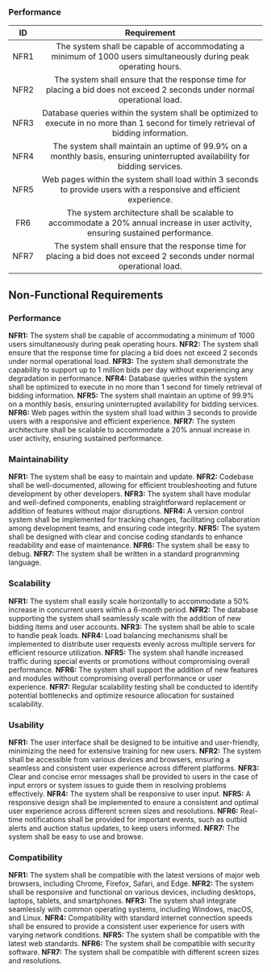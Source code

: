 ### Performance

|  ID  |                                                              Requirement                                                               |
| :--: | :------------------------------------------------------------------------------------------------------------------------------------: |
| NFR1 |            The system shall be capable of accommodating a minimum of 1000 users simultaneously during peak operating hours.            |
| NFR2 |       The system shall ensure that the response time for placing a bid does not exceed 2 seconds under normal operational load.        |
| NFR3 | Database queries within the system shall be optimized to execute in no more than 1 second for timely retrieval of bidding information. |
| NFR4 |       The system shall maintain an uptime of 99.9% on a monthly basis, ensuring uninterrupted availability for bidding services.       |
| NFR5 |          Web pages within the system shall load within 3 seconds to provide users with a responsive and efficient experience.          |
| FR6  |    The system architecture shall be scalable to accommodate a 20% annual increase in user activity, ensuring sustained performance.    |
| NFR7 |       The system shall ensure that the response time for placing a bid does not exceed 2 seconds under normal operational load.        |














## Non-Functional Requirements
### Performance
  **NFR1:** The system shall be capable of accommodating a minimum of 1000 users simultaneously during peak operating hours.
  **NFR2:** The system shall ensure that the response time for placing a bid does not exceed 2 seconds under normal operational load.
  **NFR3:** The system shall demonstrate the capability to support up to 1 million bids per day without experiencing any degradation in performance.
  **NFR4:** Database queries within the system shall be optimized to execute in no more than 1 second for timely retrieval of bidding information.
  **NFR5:** The system shall maintain an uptime of 99.9% on a monthly basis, ensuring uninterrupted availability for bidding services.
  **NFR6:** Web pages within the system shall load within 3 seconds to provide users with a responsive and efficient experience.
  **NFR7:** The system architecture shall be scalable to accommodate a 20% annual increase in user activity, ensuring sustained performance.

### Maintainability
**NFR1:** The system shall be easy to maintain and update.
**NFR2:** Codebase shall be well-documented, allowing for efficient troubleshooting and future development by other developers.
**NFR3:** The system shall have modular and well-defined components, enabling straightforward replacement or addition of features without major disruptions.
**NFR4:** A version control system shall be implemented for tracking changes, facilitating collaboration among development teams, and ensuring code integrity.
**NFR5:** The system shall be designed with clear and concise coding standards to enhance readability and ease of maintenance.
**NFR6:** The system shall be easy to debug.
**NFR7:** The system shall be written in a standard programming language.

### Scalability
**NFR1:** The system shall easily scale horizontally to accommodate a 50% increase in concurrent users within a 6-month period.
**NFR2:** The database supporting the system shall seamlessly scale with the addition of new bidding items and user accounts.
**NFR3:** The system shall be able to scale to handle peak loads.
**NFR4:** Load balancing mechanisms shall be implemented to distribute user requests evenly across multiple servers for efficient resource utilization.
**NFR5:** The system shall handle increased traffic during special events or promotions without compromising overall performance.
**NFR6:** The system shall support the addition of new features and modules without compromising overall performance or user experience.
**NFR7:** Regular scalability testing shall be conducted to identify potential bottlenecks and optimize resource allocation for sustained scalability.

### Usability
**NFR1:** The user interface shall be designed to be intuitive and user-friendly, minimizing the need for extensive training for new users.
**NFR2:** The system shall be accessible from various devices and browsers, ensuring a seamless and consistent user experience across different platforms.
**NFR3:** Clear and concise error messages shall be provided to users in the case of input errors or system issues to guide them in resolving problems effectively.
**NFR4:** The system shall be responsive to user input.
**NFR5:** A responsive design shall be implemented to ensure a consistent and optimal user experience across different screen sizes and resolutions.
**NFR6:** Real-time notifications shall be provided for important events, such as outbid alerts and auction status updates, to keep users informed.
**NFR7:** The system shall be easy to use and browse.

### Compatibility
**NFR1:** The system shall be compatible with the latest versions of major web browsers, including Chrome, Firefox, Safari, and Edge.
**NFR2:** The system shall be responsive and functional on various devices, including desktops, laptops, tablets, and smartphones.
**NFR3:** The system shall integrate seamlessly with common operating systems, including Windows, macOS, and Linux.
**NFR4:** Compatibility with standard internet connection speeds shall be ensured to provide a consistent user experience for users with varying network conditions.
**NFR5:**  The system shall be compatible with the latest web standards.
**NFR6:** The system shall be compatible with security software.
**NFR7:** The system shall be compatible with different screen sizes and resolutions.

